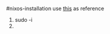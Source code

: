 #nixos-installation
use [this](https://nixos.org/manual/nixos/stable/#sec-installation-manual) as reference
1. sudo -i
2. 